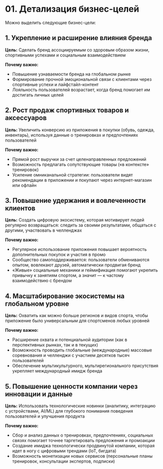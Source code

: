 # 01. Детализация бизнес-целей

Можно выделить следующие бизнес-цели:


## 1. Укрепление и расширение влияния бренда

**Цель:** Сделать бренд ассоциируемым со здоровым образом жизни, спортивными успехами и социальным взаимодействием

**Почему важно:**
- Повышение узнаваемости бренда на глобальном рынке  
- Формирование прочной эмоциональной связи с клиентами через спортивные успехи и лайфстайл-контент  
- Лояльность пользователей возрастает, когда бренд помогает им достигать личных целей


## 2. Рост продаж спортивных товаров и аксессуаров

**Цель:** Увеличить конверсию из приложения в покупки (обувь, одежда, инвентарь), используя данные о тренировках и предпочтениях пользователей

**Почему важно:**
- Прямой рост выручки за счет целенаправленных предложений  
- Возможность предлагать сопутствующие товары («в контексте» тренировок)  
- Усиление омниканальной стратегии: пользователи видят рекомендации в приложении и покупают через интернет-магазин или офлайн


## 3. Повышение удержания и вовлеченности клиентов

**Цель:** Создать цифровую экосистему, которая мотивирует людей регулярно возвращаться: следить за своими результатами, общаться с другими, участвовать в челленджах

**Почему важно:**
- Регулярное использование приложения повышает вероятность дополнительных покупок и участия в промо  
- Сообщество самоподдерживается: пользователи обмениваются опытом, вовлекают друзей, автоматически продвигая бренд  
- «Живые» социальные механики и геймификация помогают укрепить привычку к занятиям спортом, а значит — к частому взаимодействию с брендом


## 4. Масштабирование экосистемы на глобальном уровне

**Цель:** Охватить как можно больше регионов и видов спорта, чтобы приложение было универсальным для спортсменов любых уровней

**Почему важно:**
- Расширение охвата и потенциальной аудитории (как в перспективных рынках, так и в текущих)  
- Возможность проводить глобальные (международные) массовые соревнования и челленджи с участием десятков тысяч пользователей  
- Обеспечение мультикультурного, мультирегионального присутствия укрепляет международный имидж бренда


## 5. Повышение ценности компании через инновации и данные

**Цель:** Использовать технологические новинки (аналитику, интеграцию с устройствами, AI/ML) для глубокого понимания поведения пользователей и улучшения продукта

**Почему важно:**
- Сбор и анализ данных о тренировках, предпочтениях, социальных связях помогает точнее таргетировать предложения и промоакции  
- Создание имиджа технологически продвинутой компании, которая идет в ногу с цифровыми трендами (IoT, бигдата)  
- Возможность монетизации новых сервисов (персональные планы тренировок, консультации экспертов, подписки)
